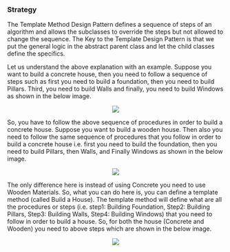 ﻿### Strategy  
The Template Method Design Pattern defines a sequence of steps of an algorithm and allows the subclasses to override the steps but not allowed to change the sequence. The Key to the Template Design Pattern is that we put the general logic in the abstract parent class and let the child classes define the specifics.

Let us understand the above explanation with an example. Suppose you want to build a concrete house, then you need to follow a sequence of steps such as first you need to build a foundation, then you need to build Pillars. Third, you need to build Walls and finally, you need to build Windows as shown in the below image.
<p align="center">
  <img src="https://dotnettutorials.net/wp-content/uploads/2019/11/word-image-22-768x462.png" />
</p>
So, you have to follow the above sequence of procedures in order to build a concrete house. Suppose you want to build a wooden house. Then also you need to follow the same sequence of procedures that you follow in order to build a concrete house i.e. first you need to build the foundation, then you need to build Pillars, then Walls, and Finally Windows as shown in the below image.
<p align="center">
  <img src="https://dotnettutorials.net/wp-content/uploads/2019/11/word-image-23-768x475.png" />
</p>
The only difference here is instead of using Concrete you need to use Wooden Materials. So, what you can do here is, you can define a template method (called Build a House). The template method will define what are all the procedures or steps (i.e. step1: Building Foundation, Step2: Building Pillars, Step3: Building Walls, Step4: Building Windows) that you need to follow in order to build a house. So, for both the house (Concrete and Wooden) you need to above steps which are shown in the below image.
<p align="center">
  <img src="https://dotnettutorials.net/wp-content/uploads/2019/11/word-image-24-768x378.png" />
</p>
